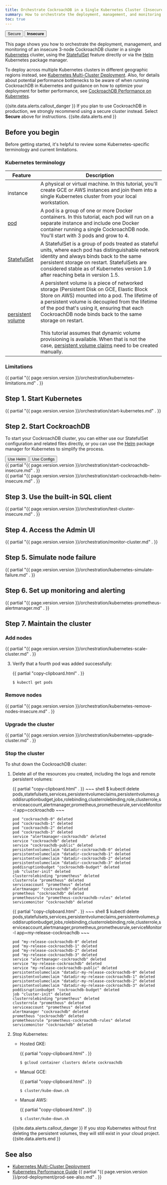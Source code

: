 ```yaml
---
title: Orchestrate CockroachDB in a Single Kubernetes Cluster (Insecure)
summary: How to orchestrate the deployment, management, and monitoring of an insecure 3-node CockroachDB cluster with Kubernetes.
toc: true
---
```


<div class="filters filters-big clearfix">
  <a href="orchestrate-cockroachdb-with-kubernetes.html"><button class="filter-button">Secure</button></a>
  <button class="filter-button current"><strong>Insecure</strong></button>
</div>

This page shows you how to orchestrate the deployment, management, and monitoring of an insecure 3-node CockroachDB cluster in a single [Kubernetes](http://kubernetes.io/) cluster, using the [StatefulSet](http://kubernetes.io/docs/concepts/abstractions/controllers/statefulsets/) feature directly or via the [Helm](https://helm.sh/) Kubernetes package manager.

To deploy across multiple Kubernetes clusters in different geographic regions instead, see [Kubernetes Multi-Cluster Deployment](orchestrate-cockroachdb-with-kubernetes-multi-cluster.html). Also, for details about potential performance bottlenecks to be aware of when running CockroachDB in Kubernetes and guidance on how to optimize your deployment for better performance, see [CockroachDB Performance on Kubernetes](kubernetes-performance.html).

{{site.data.alerts.callout_danger }}
If you plan to use CockroachDB in production, we strongly recommend using a secure cluster instead. Select **Secure** above for instructions.
{{site.data.alerts.end }}

## Before you begin

Before getting started, it's helpful to review some Kubernetes-specific terminology and current limitations.

### Kubernetes terminology

Feature | Description
--------|------------
instance | A physical or virtual machine. In this tutorial, you'll create GCE or AWS instances and join them into a single Kubernetes cluster from your local workstation.
[pod](http://kubernetes.io/docs/user-guide/pods/) | A pod is a group of one or more Docker containers. In this tutorial, each pod will run on a separate instance and include one Docker container running a single CockroachDB node. You'll start with 3 pods and grow to 4.
[StatefulSet](http://kubernetes.io/docs/concepts/abstractions/controllers/statefulsets/) | A StatefulSet is a group of pods treated as stateful units, where each pod has distinguishable network identity and always binds back to the same persistent storage on restart. StatefulSets are considered stable as of Kubernetes version 1.9 after reaching beta in version 1.5.
[persistent volume](http://kubernetes.io/docs/user-guide/persistent-volumes/) | A persistent volume is a piece of networked storage (Persistent Disk on GCE, Elastic Block Store on AWS) mounted into a pod. The lifetime of a persistent volume is decoupled from the lifetime of the pod that's using it, ensuring that each CockroachDB node binds back to the same storage on restart.<br><br>This tutorial assumes that dynamic volume provisioning is available. When that is not the case, [persistent volume claims](http://kubernetes.io/docs/user-guide/persistent-volumes/#persistentvolumeclaims) need to be created manually.

### Limitations

{{ partial "{{ page.version.version }}/orchestration/kubernetes-limitations.md" . }}

## Step 1. Start Kubernetes

{{ partial "{{ page.version.version }}/orchestration/start-kubernetes.md" . }}

## Step 2. Start CockroachDB

To start your CockroachDB cluster, you can either use our StatefulSet configuration and related files directly, or you can use the [Helm](https://helm.sh/) package manager for Kubernetes to simplify the process.

<div class="filters filters-big clearfix">
    <button class="filter-button" data-scope="helm">Use Helm</button>
    <button class="filter-button" data-scope="manual">Use Configs</button>
</div>

<section class="filter-content" markdown="1" data-scope="manual">
{{ partial "{{ page.version.version }}/orchestration/start-cockroachdb-insecure.md" . }}
</section>

<section class="filter-content" markdown="1" data-scope="helm">
{{ partial "{{ page.version.version }}/orchestration/start-cockroachdb-helm-insecure.md" . }}
</section>

## Step 3. Use the built-in SQL client

{{ partial "{{ page.version.version }}/orchestration/test-cluster-insecure.md" . }}

## Step 4. Access the Admin UI

{{ partial "{{ page.version.version }}/orchestration/monitor-cluster.md" . }}

## Step 5. Simulate node failure

{{ partial "{{ page.version.version }}/orchestration/kubernetes-simulate-failure.md" . }}

## Step 6. Set up monitoring and alerting

{{ partial "{{ page.version.version }}/orchestration/kubernetes-prometheus-alertmanager.md" . }}

## Step 7. Maintain the cluster

### Add nodes

{{ partial "{{ page.version.version }}/orchestration/kubernetes-scale-cluster.md" . }}

3. Verify that a fourth pod was added successfully:

    {{ partial "copy-clipboard.html" . }}
    ~~~ shell
    $ kubectl get pods
    ~~~

### Remove nodes

{{ partial "{{ page.version.version }}/orchestration/kubernetes-remove-nodes-insecure.md" . }}

### Upgrade the cluster

{{ partial "{{ page.version.version }}/orchestration/kubernetes-upgrade-cluster.md" . }}

### Stop the cluster

To shut down the CockroachDB cluster:

1. Delete all of the resources you created, including the logs and remote persistent volumes:

    <section class="filter-content" markdown="1" data-scope="manual">
    {{ partial "copy-clipboard.html" . }}
    ~~~ shell
    $ kubectl delete pods,statefulsets,services,persistentvolumeclaims,persistentvolumes,poddisruptionbudget,jobs,rolebinding,clusterrolebinding,role,clusterrole,serviceaccount,alertmanager,prometheus,prometheusrule,serviceMonitor -l app=cockroachdb
    ~~~

    ~~~
    pod "cockroachdb-0" deleted
    pod "cockroachdb-1" deleted
    pod "cockroachdb-2" deleted
    pod "cockroachdb-3" deleted
    service "alertmanager-cockroachdb" deleted
    service "cockroachdb" deleted
    service "cockroachdb-public" deleted
    persistentvolumeclaim "datadir-cockroachdb-0" deleted
    persistentvolumeclaim "datadir-cockroachdb-1" deleted
    persistentvolumeclaim "datadir-cockroachdb-2" deleted
    persistentvolumeclaim "datadir-cockroachdb-3" deleted
    poddisruptionbudget "cockroachdb-budget" deleted
    job "cluster-init" deleted
    clusterrolebinding "prometheus" deleted
    clusterrole "prometheus" deleted
    serviceaccount "prometheus" deleted
    alertmanager "cockroachdb" deleted
    prometheus "cockroachdb" deleted
    prometheusrule "prometheus-cockroachdb-rules" deleted
    servicemonitor "cockroachdb" deleted
    ~~~
    </section>

    <section class="filter-content" markdown="1" data-scope="helm">
    {{ partial "copy-clipboard.html" . }}
    ~~~ shell
    $ kubectl delete pods,statefulsets,services,persistentvolumeclaims,persistentvolumes,poddisruptionbudget,jobs,rolebinding,clusterrolebinding,role,clusterrole,serviceaccount,alertmanager,prometheus,prometheusrule,serviceMonitor -l app=my-release-cockroachdb
    ~~~

    ~~~
    pod "my-release-cockroachdb-0" deleted
    pod "my-release-cockroachdb-1" deleted
    pod "my-release-cockroachdb-2" deleted
    pod "my-release-cockroachdb-3" deleted
    service "alertmanager-cockroachdb" deleted
    service "my-release-cockroachdb" deleted
    service "my-release-cockroachdb-public" deleted
    persistentvolumeclaim "datadir-my-release-cockroachdb-0" deleted
    persistentvolumeclaim "datadir-my-release-cockroachdb-1" deleted
    persistentvolumeclaim "datadir-my-release-cockroachdb-2" deleted
    persistentvolumeclaim "datadir-my-release-cockroachdb-3" deleted
    poddisruptionbudget "cockroachdb-budget" deleted
    job "cluster-init" deleted
    clusterrolebinding "prometheus" deleted
    clusterrole "prometheus" deleted
    serviceaccount "prometheus" deleted
    alertmanager "cockroachdb" deleted
    prometheus "cockroachdb" deleted
    prometheusrule "prometheus-cockroachdb-rules" deleted
    servicemonitor "cockroachdb" deleted
    ~~~
    </section>

2. Stop Kubernetes:
    - Hosted GKE:

        {{ partial "copy-clipboard.html" . }}
        ~~~ shell
        $ gcloud container clusters delete cockroachdb
        ~~~
    - Manual GCE:

        {{ partial "copy-clipboard.html" . }}
        ~~~ shell
        $ cluster/kube-down.sh
        ~~~
    - Manual AWS:

        {{ partial "copy-clipboard.html" . }}
        ~~~ shell
        $ cluster/kube-down.sh
        ~~~

    {{site.data.alerts.callout_danger }}
    If you stop Kubernetes without first deleting the persistent volumes, they will still exist in your cloud project.
    {{site.data.alerts.end }}

## See also

- [Kubernetes Multi-Cluster Deployment](orchestrate-cockroachdb-with-kubernetes-multi-cluster.html)
- [Kubernetes Performance Guide](kubernetes-performance.html)
{{ partial "{{ page.version.version }}/prod-deployment/prod-see-also.md" . }}
